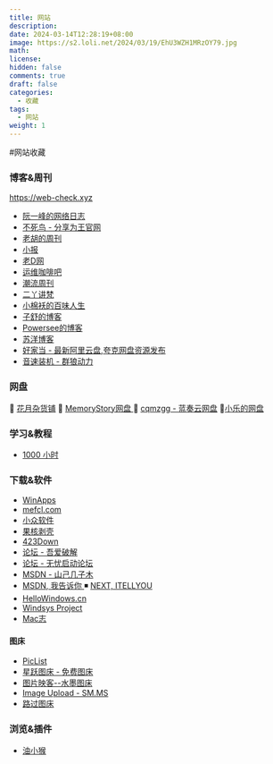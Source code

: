 ```yaml
---
title: 网站
description: 
date: 2024-03-14T12:28:19+08:00
image: https://s2.loli.net/2024/03/19/EhU3WZH1MRzOY79.jpg
math: 
license: 
hidden: false
comments: true
draft: false
categories:
  - 收藏
tags:
  - 网站
weight: 1
---
```



#网站收藏   

### 博客&周刊
https://web-check.xyz
 -  [阮一峰的网络日志](https://www.ruanyifeng.com/blog/)
 - [不死鸟 - 分享为王官网](https://iui.su/)
 - [老胡的周刊](https://weekly.howie6879.com/)
 -  [小报](http://baoxiaobao.asia/baoxiaobao.html)
 - [老D网](https://laod.cn/)
 - [运维咖啡吧](https://blog.ops-coffee.cn/)
 - [潮流周刊](https://weekly.tw93.fun/)
 - [二丫讲梵](https://wiki.eryajf.net/)
 - [小棉袄的百味人生](https://haikuoshijie.cn/)
 - [子舒的博客](https://zishu.me/)
 - [Powersee的博客](https://powersee.github.io/)
 - [苏洋博客](https://soulteary.com/)
 - [好家当 - 最新阿里云盘,夸克网盘资源发布](https://www.hjdang.com/)
 - [音速装机 - 群狼动力](https://sonic.volf.club/)
### 网盘
🔘 [花月杂货铺](https://alist.nekomoon.cc/) 
🔘 [MemoryStory网盘 ](https://file.cnxiaobai.com/)
💮 [cqmzgg - 蓝奏云网盘](https://cqmzgg.lanzn.com/u/cqmzgg) 
💮[小乐的网盘](https://share.xiaole88.com/)

### 学习&教程
-  [1000 小时](https://1000h.org/)

### 下载&软件
- [WinApps ](https://www.winapps.cc/)
- [mefcl.com](https://www.mefcl.com/)
- [小众软件 ](https://www.appinn.com/)
- [果核剥壳 ](https://www.ghxi.com/)
- [423Down](https://www.423down.com/)
- [论坛 - 吾爱破解 ](https://www.52pojie.cn/) 
- [论坛 - 无忧启动论坛 ](http://bbs.wuyou.net/forum.php)
- [MSDN - 山己几子木](https://msdn.sjjzm.com/)
- [MSDN, 我告诉你 ](https://msdn.itellyou.cn/) ◾ [NEXT, ITELLYOU](https://next.itellyou.cn/)
- [HelloWindows.cn ](https://hellowindows.cn/) 
- [Windsys Project ](https://windsys.win/)
- [Mac志 ](https://www.isofts.org/)
#### 图床

- [PicList](https://piclist.cn/)
- [星跃图床 - 免费图床](https://img.xwyue.com/)
- [图片映客--水墨图床](https://img.ink/)
- [Image Upload - SM.MS ](https://sm.ms/)
- [路过图床 ](https://imgse.com/)
### 浏览&插件
- [油小猴](https://www.youxiaohou.com/)
